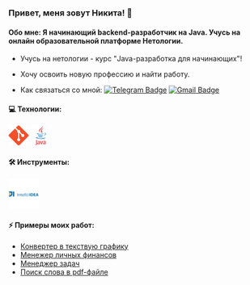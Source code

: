 ### Привет, меня зовут Никита! 👋

#### Обо мне: Я начинающий backend-разработчик на Java. Учусь на онлайн образовательной платформе Нетологии.

* Учусь на нетологии - курс "Java-разработка для начинающих"!

* Хочу освоить новую профессию и найти работу.

* Как связаться со мной:  [![Telegram Badge](https://img.shields.io/badge/-NikitaPlatonov-blue?style=flat&logo=Telegram&logoColor=white)](https://t.me/luxhach) [![Gmail Badge](https://img.shields.io/badge/-Gmail-red?style=flat&logo=Gmail&logoColor=white)](platonovnikita3010@gmail.com)

#### 💻 Технологии:

<img src="https://github.com/devicons/devicon/blob/master/icons/git/git-original.svg" title="git" alt="git" width="40" height="40"/> <img src ="https://raw.githubusercontent.com/devicons/devicon/1119b9f84c0290e0f0b38982099a2bd027a48bf1/icons/java/java-original-wordmark.svg" title="Java" alt="Java" width="40" height="40"/>

#### 🛠 Инструменты: 
<img src="https://raw.githubusercontent.com/devicons/devicon/1119b9f84c0290e0f0b38982099a2bd027a48bf1/icons/intellij/intellij-original-wordmark.svg" title="intellij" alt="intellij" width="60" height="60"/>

#### ⚡ Примеры моих работ:

* [Конвертер в текствую графику](https://github.com/NikitaPlatonov/Converter-to-Text-graphics)
* [Менежер личных финансов](https://github.com/NikitaPlatonov/Course-work-2)
* [Менеджер задач](https://github.com/NikitaPlatonov/Course-work-3)
* [Поиск слова в pdf-файле](https://github.com/NikitaPlatonov/Diplom-netology)

